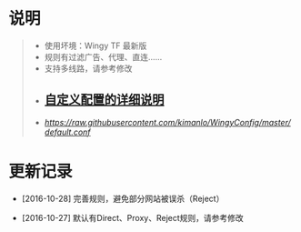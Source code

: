 # 说明 
> * 使用坏境：Wingy TF 最新版
> * 规则有过滤广告、代理、直连……
> * 支持多线路，请参考修改
> * ## [自定义配置的详细说明](https://github.com/hellowingy/wingy-announcement/blob/master/CONFIG.md)
> * *https://raw.githubusercontent.com/kimanlo/WingyConfig/master/default.conf*


# 更新记录

- [2016-10-28] 完善规则，避免部分网站被误杀（Reject）

- [2016-10-27] 默认有Direct、Proxy、Reject规则，请参考修改
